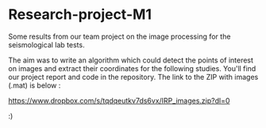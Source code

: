# Research-project-M1
Some results from our team project on the image processing for the seismological lab tests.

The aim was to write an algorithm which could detect the points of interest on images and extract their coordinates for the following studies. You'll find our project report and code in the repository. The link to the ZIP with images (.mat) is below :  

https://www.dropbox.com/s/tqdqeutkv7ds6vx/IRP_images.zip?dl=0

:)
